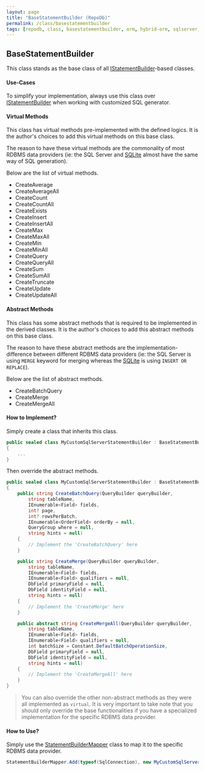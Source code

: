 ```yaml
---
layout: page
title: "BaseStatementBuilder (RepoDb)"
permalink: /class/basestatementbuilder
tags: [repodb, class, basestatementbuilder, orm, hybrid-orm, sqlserver, sqlite, mysql, postgresql]
---
```


## BaseStatementBuilder

This class stands as the base class of all [IStatementBuilder](/interface/istatementbuilder)-based classes.

#### Use-Cases

To simplify your implementation, always use this class over [IStatementBuilder](/interface/istatementbuilder) when working with customized SQL generator.

#### Virtual Methods

This class has virtual methods pre-implemented with the defined logics. It is the author's choices to add this virtual methods on this base class.

The reason to have these virtual methods are the commonality of most RDBMS data providers (ie: the SQL Server and [SQLite](https://www.nuget.org/packages/RepoDb.SqLite) almost have the same way of SQL generation).

Below are the list of virtual methods.

- CreateAverage
- CreateAverageAll
- CreateCount
- CreateCountAll
- CreateExists
- CreateInsert
- CreateInsertAll
- CreateMax
- CreateMaxAll
- CreateMin
- CreateMinAll
- CreateQuery
- CreateQueryAll
- CreateSum
- CreateSumAll
- CreateTruncate
- CreateUpdate
- CreateUpdateAll

#### Abstract Methods

This class has some abstract methods that is required to be implemented in the derived classes. It is the author's choices to add this abstract methods on this base class.

The reason to have these abstract methods are the implementation-difference between different RDBMS data providers (ie: the SQL Server is using `MERGE` keyword for merging whereas the [SQLite](https://www.nuget.org/packages/RepoDb.SqLite) is using `INSERT OR REPLACE`).

Below are the list of abstract methods.

- CreateBatchQuery
- CreateMerge
- CreateMergeAll

#### How to Implement?

Simply create a class that inherits this class.

```csharp
public sealed class MyCustomSqlServerStatementBuilder : BaseStatementBuilder
{
    ...
}
```

Then override the abstract methods.

```csharp
public sealed class MyCustomSqlServerStatementBuilder : BaseStatementBuilder
{
    public string CreateBatchQuery(QueryBuilder queryBuilder,
        string tableName,
        IEnumerable<Field> fields,
        int? page,
        int? rowsPerBatch,
        IEnumerable<OrderField> orderBy = null,
        QueryGroup where = null,
        string hints = null)
    {
        // Implement the 'CreateBatchQuery' here
    }

    public string CreateMerge(QueryBuilder queryBuilder,
        string tableName,
        IEnumerable<Field> fields,
        IEnumerable<Field> qualifiers = null,
        DbField primaryField = null,
        DbField identityField = null,
        string hints = null)
    {
        // Implement the 'CreateMerge' here
    }

    public abstract string CreateMergeAll(QueryBuilder queryBuilder,
        string tableName,
        IEnumerable<Field> fields,
        IEnumerable<Field> qualifiers = null,
        int batchSize = Constant.DefaultBatchOperationSize,
        DbField primaryField = null,
        DbField identityField = null,
        string hints = null)
    {
        // Implement the 'CreateMergeAll' here
    }
}
```

> You can also override the other non-abstract methods as they were all implemented as `virtual`. It is very important to take note that you should only override the base functionalities if you have a specialized implementation for the specific RDBMS data provider.

#### How to Use?

Simply use the [StatementBuilderMapper](/mapper/statementbuildermapper) class to map it to the specific RDBMS data provider.

```csharp
StatementBuilderMapper.Add(typeof(SqlConnection), new MyCustomSqlServerStatementBuilder(), true);
```